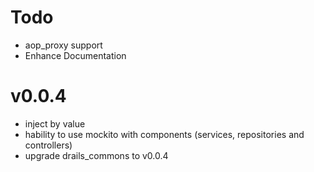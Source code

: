 # Todo

* aop_proxy support
* Enhance Documentation

# v0.0.4

* inject by value
* hability to use mockito with components (services, repositories and controllers)
* upgrade drails_commons to v0.0.4